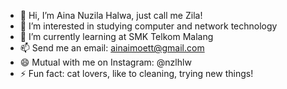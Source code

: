 - 👋 Hi, I’m Aina Nuzila Halwa, just call me Zila!
- 👀 I’m interested in studying computer and network technology
- 🌱 I’m currently learning at SMK Telkom Malang
- 📫 Send me an email: ainaimoett@gmail.com
- 😄 Mutual with me on Instagram: @nzlhlw
- ⚡ Fun fact: cat lovers, like to cleaning, trying new things!

<!---
ainanuzila/ainanuzila is a ✨ special human ✨ repository because its `README.md` (this file) appears on your GitHub profile.
You can click the Preview link to take a look at your changes.
--->
